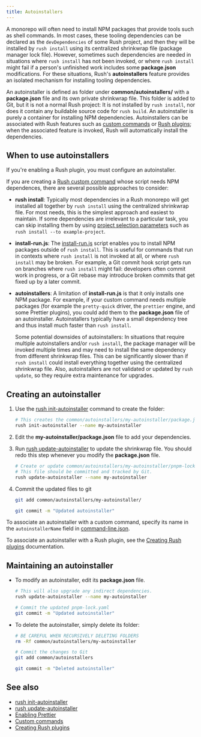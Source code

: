 ```yaml
---
title: Autoinstallers
---
```


A monorepo will often need to install NPM packages that provide tools such as shell commands. In most cases,
these tooling dependencies can be declared as the `devDependencies` of some Rush project, and then they will be
installed by `rush install` using its centralized shrinkwrap file (package manager lock file). However, sometimes
such dependencies are needed in situations where `rush install` has not been invoked, or where `rush install` might
fail if a person's unfinished work includes some **package.json** modifications. For these situations, Rush's
**autoinstallers** feature provides an isolated mechanism for installing tooling dependencies.

An autoinstaller is defined as folder under **common/autoinstallers/** with a **package.json** file
and its own private shrinkwrap file. This folder is added to Git, but it is not a normal Rush project:
It is not installed by `rush install`, nor does it contain any buildable source code for `rush build`.
An autoinstaller is purely a container for installing NPM dependencies. Autoinstallers can be associated
with Rush features such as [custom commands](./custom_commands.md) or [Rush plugins](../extensibility/creating_plugins.md);
when the associated feature is invoked, Rush will automatically install the dependencies.

## When to use autoinstallers

If you're enabling a Rush plugin, you must configure an autoinstaller.

If you are creating a [Rush custom command](./custom_commands.md) whose script needs NPM dependences,
there are several possible approaches to consider:

- **rush install**: Typically most dependencies in a Rush monorepo will get installed all together by
  `rush install` using the centralized shrinkwrap file. For most needs, this is the simplest approach
  and easiest to maintain. If some dependencies are irrelevant to a particular task, you can skip
  installing them by using
  [project selection parameters](../developer/selecting_subsets.md) such as
  `rush install --to example-project`.

- **install-run.js**: The [install-run.js](./enabling_ci_builds.md#install-runjs-for-other-commands) script enables
  you to install NPM packages outside of `rush install`. This is useful for commands that run in contexts
  where `rush install` is not invoked at all, or where `rush install` may be broken. For example, a Git commit
  hook script gets run on branches where `rush install` might fail: developers often commit work in progress,
  or a Git rebase may introduce broken commits that get fixed up by a later commit.

- **autoinstallers**: A limitation of **install-run.js** is that it only installs one NPM package.
  For example, if your custom command needs multiple packages (for example the `pretty-quick` driver,
  the `prettier` engine, and some Prettier plugins), you could add them to the **package.json** file of
  an autoinstaller. Autoinstallers typically have a small dependency tree and thus install much faster
  than `rush install`.

  Some potential downsides of autoinstallers: In situations that require multiple autoinstallers and/or
  `rush install`, the package manager will be invoked multiple times and may need to install the same dependency
  from different shrinkwrap files. This can be significantly slower than if `rush install` could install
  everything together using the centralized shrinkwrap file. Also, autoinstallers are not validated or updated
  by `rush update`, so they require extra maintenance for upgrades.

## Creating an autoinstaller

1. Use the [rush init-autoinstaller](../commands/rush_init-autoinstaller.md) command to create the folder:

   ```bash
   # This creates the common/autoinstallers/my-autoinstaller/package.json file
   rush init-autoinstaller --name my-autoinstaller
   ```

2. Edit the **my-autoinstaller/package.json** file to add your dependencies.

3. Run [rush update-autoinstaller](../commands/rush_update-autoinstaller.md) to update the shrinkwrap file.
   You should redo this step whenever you modify the **package.json** file.

   ```bash
   # Create or update common/autoinstallers/my-autoinstaller/pnpm-lock.yaml
   # This file should be committed and tracked by Git.
   rush update-autoinstaller --name my-autoinstaller
   ```

4. Commit the updated files to git

   ```bash
   git add common/autoinstallers/my-autoinstaller/

   git commit -m "Updated autoinstaller"
   ```

To associate an autoinstaller with a custom command, specify its name in the `autoinstallerName` field
in [command-line.json](../configs/command-line_json.md).

To associate an autoinstaller with a Rush plugin, see the [Creating Rush plugins](../extensibility/creating_plugins.md)
documentation.

## Maintaining an autoinstaller

- To modify an autoinstaller, edit its **package.json** file.

  ```bash
  # This will also upgrade any indirect dependencies.
  rush update-autoinstaller --name my-autoinstaller

  # Commit the updated pnpm-lock.yaml
  git commit -m "Updated autoinstaller"
  ```

- To delete the autoinstaller, simply delete its folder:

  ```bash
  # BE CAREFUL WHEN RECURSIVELY DELETING FOLDERS
  rm -Rf common/autoinstallers/my-autoinstaller

  # Commit the changes to Git
  git add common/autoinstallers

  git commit -m "Deleted autoinstaller"
  ```

## See also

- [rush init-autoinstaller](../commands/rush_init-autoinstaller.md)
- [rush update-autoinstaller](../commands/rush_update-autoinstaller.md)
- [Enabling Prettier](../../maintainer/enabling_prettier)
- [Custom commands](./custom_commands.md)
- [Creating Rush plugins](../extensibility/creating_plugins.md)
